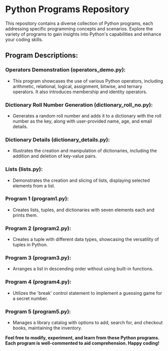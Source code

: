 # Python Programs Repository

This repository contains a diverse collection of Python programs, each addressing specific programming concepts and scenarios. Explore the variety of programs to gain insights into Python's capabilities and enhance your coding skills.

## Program Descriptions:

### Operators Demonstration (operators_demo.py):
   - This program showcases the use of various Python operators, including arithmetic, relational, logical, assignment, bitwise, and ternary operators. It also introduces membership and identity operators.

### Dictionary Roll Number Generation (dictionary_roll_no.py):
   - Generates a random roll number and adds it to a dictionary with the roll number as the key, along with user-provided name, age, and email details.

### Dictionary Details (dictionary_details.py):
   - Illustrates the creation and manipulation of dictionaries, including the addition and deletion of key-value pairs.

### Lists (lists.py):
   - Demonstrates the creation and slicing of lists, displaying selected elements from a list.

### Program 1 (program1.py):
   - Creates lists, tuples, and dictionaries with seven elements each and prints them.

### Program 2 (program2.py):
   - Creates a tuple with different data types, showcasing the versatility of tuples in Python.

### Program 3 (program3.py):
   - Arranges a list in descending order without using built-in functions.

### Program 4 (program4.py):
   - Utilizes the 'break' control statement to implement a guessing game for a secret number.

### Program 5 (program5.py):
   - Manages a library catalog with options to add, search for, and checkout books, maintaining the inventory.

**Feel free to modify, experiment, and learn from these Python programs. Each program is well-commented to aid comprehension. Happy coding!**

